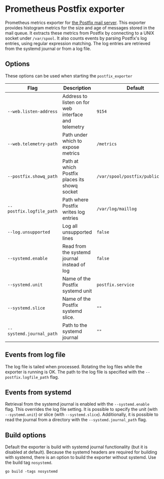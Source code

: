 # Prometheus Postfix exporter

Prometheus metrics exporter for [the Postfix mail server](http://www.postfix.org/).
This exporter provides histogram metrics for the size and age of messages stored in
the mail queue. It extracts these metrics from Postfix by connecting to
a UNIX socket under `/var/spool`. It also counts events by parsing Postfix's
log entries, using regular expression matching. The log entries are retrieved from
the systemd journal or from a log file.

## Options

These options can be used when starting the `postfix_exporter`

| Flag                     | Description                                          | Default                           |
|--------------------------|------------------------------------------------------|-----------------------------------|
| `--web.listen-address`   | Address to listen on for web interface and telemetry | `9154`                            |
| `--web.telemetry-path`   | Path under which to expose metrics                   | `/metrics`                        |
| `--postfix.showq_path`   | Path at which Postfix places its showq socket        | `/var/spool/postfix/public/showq` |
| `--postfix.logfile_path` | Path where Postfix writes log entries                | `/var/log/maillog`                |
| `--log.unsupported`      | Log all unsupported lines                            | `false`                           |
| `--systemd.enable`       | Read from the systemd journal instead of log         | `false`                           |
| `--systemd.unit`         | Name of the Postfix systemd unit                     | `postfix.service`                 |
| `--systemd.slice`        | Name of the Postfix systemd slice.                   | `""`                              |
| `--systemd.journal_path` | Path to the systemd journal                          | `""`                              |

## Events from log file

The log file is tailed when processed. Rotating the log files while the exporter
is running is OK. The path to the log file is specified with the
`--postfix.logfile_path` flag.

## Events from systemd

Retrieval from the systemd journal is enabled with the `--systemd.enable` flag.
This overrides the log file setting.
It is possible to specify the unit (with `--systemd.unit`) or slice (with `--systemd.slice`).
Additionally, it is possible to read the journal from a directory with the `--systemd.journal_path` flag.

## Build options

Default the exporter is build with systemd journal functionality (but it is disabled at default).
Because the systemd headers are required for building with systemd, there is
an option to build the exporter without systemd. Use the build tag `nosystemd`.

```
go build -tags nosystemd
```
